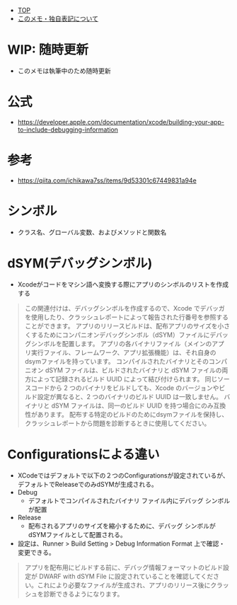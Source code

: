 - [TOP](./README.md)
- [このメモ・独自表記について](../README.md)


# WIP: 随時更新
* このメモは執筆中のため随時更新 

# 公式
* https://developer.apple.com/documentation/xcode/building-your-app-to-include-debugging-information

# 参考
* https://qiita.com/ichikawa7ss/items/9d53301c67449831a94e

# シンボル
* クラス名、グローバル変数、およびメソッドと関数名

# dSYM(デバッグシンボル)
* Xcodeがコードをマシン語へ変換する際にアプリのシンボルのリストを作成する
> この関連付けは、デバッグシンボルを作成するので、Xcode でデバッガを使用したり、クラッシュレポートによって報告された行番号を参照することができます。
> アプリのリリースビルドは、配布アプリのサイズを小さくするためにコンパニオンデバッグシンボル（dSYM）ファイルにデバッグシンボルを配置します。
> アプリの各バイナリファイル（メインのアプリ実行ファイル、フレームワーク、アプリ拡張機能）は、それ自身のdsymファイルを持っています。 
> コンパイルされたバイナリとそのコンパニオン dSYM ファイルは、ビルドされたバイナリと dSYM ファイルの両方によって記録されるビルド UUID によって結び付けられます。
> 同じソースコードから 2 つのバイナリをビルドしても、Xcode のバージョンやビルド設定が異なると、2 つのバイナリのビルド UUID は一致しません。
> バイナリと dSYM ファイルは、同一のビルド UUID を持つ場合にのみ互換性があります。 
> 配布する特定のビルドのためにdsymファイルを保持し、クラッシュレポートから問題を診断するときに使用してください。

# Configurationsによる違い
* XCodeではデフォルトで以下の２つのConfigurationsが設定されているが、デフォルトでReleaseでのみdSYMが生成される。
* Debug
    * デフォルトでコンパイルされたバイナリ ファイル内にデバッグ シンボルが配置
* Release
    * 配布されるアプリのサイズを縮小するために、デバッグ シンボルがdSYMファイルとして配置される。
* 設定は、Runner > Build Setting > Debug Information Format 上で確認・変更できる。
> アプリを配布用にビルドする前に、デバッグ情報フォ​​ーマットのビルド設定が DWARF with dSYM File に設定されていることを確認してください。これにより必要なファイルが生成され、アプリのリリース後にクラッシュを診断できるようになります。